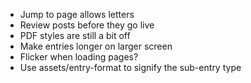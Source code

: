 * Jump to page allows letters
* Review posts before they go live
* PDF styles are still a bit off
* Make entries longer on larger screen
* Flicker when loading pages?
* Use assets/entry-format to signify the sub-entry type
